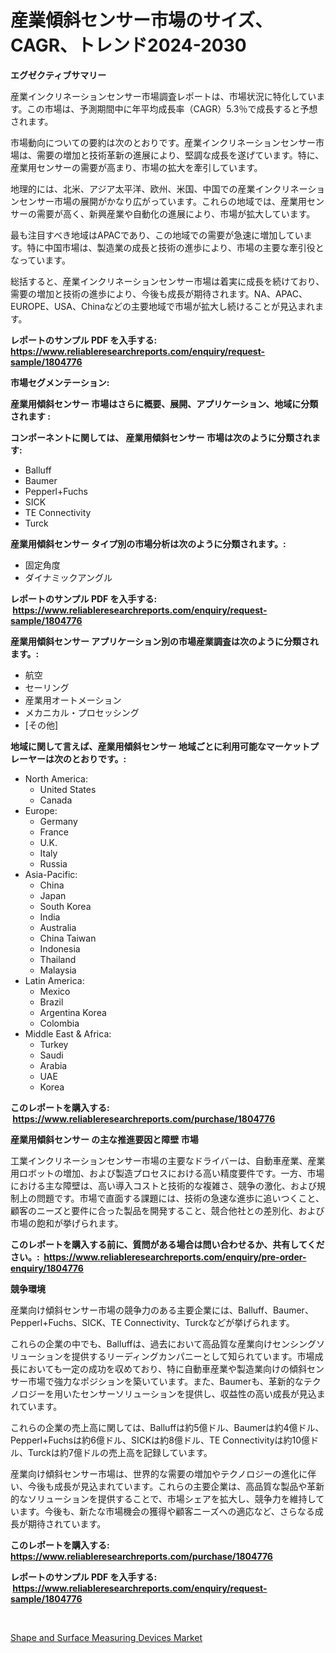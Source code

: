 <p><h1>産業傾斜センサー市場のサイズ、CAGR、トレンド2024-2030</h1></p><p><strong>エグゼクティブサマリー</strong></p>
<p><p>産業インクリネーションセンサー市場調査レポートは、市場状況に特化しています。この市場は、予測期間中に年平均成長率（CAGR）5.3％で成長すると予想されます。</p><p>市場動向についての要約は次のとおりです。産業インクリネーションセンサー市場は、需要の増加と技術革新の進展により、堅調な成長を遂げています。特に、産業用センサーの需要が高まり、市場の拡大を牽引しています。</p><p>地理的には、北米、アジア太平洋、欧州、米国、中国での産業インクリネーションセンサー市場の展開がかなり広がっています。これらの地域では、産業用センサーの需要が高く、新興産業や自動化の進展により、市場が拡大しています。</p><p>最も注目すべき地域はAPACであり、この地域での需要が急速に増加しています。特に中国市場は、製造業の成長と技術の進歩により、市場の主要な牽引役となっています。</p><p>総括すると、産業インクリネーションセンサー市場は着実に成長を続けており、需要の増加と技術の進歩により、今後も成長が期待されます。NA、APAC、EUROPE、USA、Chinaなどの主要地域で市場が拡大し続けることが見込まれます。</p></p>
<p><strong>レポートのサンプル PDF を入手する: <a href="https://www.reliableresearchreports.com/enquiry/request-sample/1804776">https://www.reliableresearchreports.com/enquiry/request-sample/1804776</a></strong></p>
<p><strong>市場セグメンテーション:</strong></p>
<p><strong> 産業用傾斜センサー 市場はさらに概要、展開、アプリケーション、地域に分類されます :</strong></p>
<p><strong>コンポーネントに関しては、 産業用傾斜センサー 市場は次のように分類されます: &nbsp;</strong></p>
<p><ul><li>Balluff</li><li>Baumer</li><li>Pepperl+Fuchs</li><li>SICK</li><li>TE Connectivity</li><li>Turck</li></ul></p>
<p><strong> 産業用傾斜センサー タイプ別の市場分析は次のように分類されます。:</strong></p>
<p><ul><li>固定角度</li><li>ダイナミックアングル</li></ul></p>
<p><strong>レポートのサンプル PDF を入手する: &nbsp;<a href="https://www.reliableresearchreports.com/enquiry/request-sample/1804776">https://www.reliableresearchreports.com/enquiry/request-sample/1804776</a></strong></p>
<p><strong> 産業用傾斜センサー アプリケーション別の市場産業調査は次のように分類されます。:</strong></p>
<p><ul><li>航空</li><li>セーリング</li><li>産業用オートメーション</li><li>メカニカル・プロセッシング</li><li>[その他]</li></ul></p>
<p><strong>地域に関して言えば、産業用傾斜センサー 地域ごとに利用可能なマーケットプレーヤーは次のとおりです。:</strong></p>
<p><ul>
    <li>
        North America:
        <ul>
            <li>United States</li>
            <li>Canada</li>
        </ul>
    </li>
    <li>
        Europe:
        <ul>
            <li>Germany</li>
            <li>France</li>
            <li>U.K.</li>
            <li>Italy</li>
            <li>Russia</li>
        </ul>
    </li>
    <li>
        Asia-Pacific:
        <ul>
            <li>China</li>
            <li>Japan</li>
            <li>South Korea</li>
            <li>India</li>
            <li>Australia</li>
            <li>China Taiwan</li>
            <li>Indonesia</li>
            <li>Thailand</li>
            <li>Malaysia</li>
        </ul>
    </li>
    <li>
        Latin America:
        <ul>
            <li>Mexico</li>
            <li>Brazil</li>
            <li>Argentina Korea</li>
            <li>Colombia</li>
        </ul>
    </li>
    <li>
        Middle East & Africa:
        <ul>
            <li>Turkey</li>
            <li>Saudi</li>
            <li>Arabia</li>
            <li>UAE</li>
            <li>Korea</li>
        </ul>
    </li>
    </ul></p>
<p><strong>このレポートを購入する: &nbsp;<a href="https://www.reliableresearchreports.com/purchase/1804776">https://www.reliableresearchreports.com/purchase/1804776</a></strong></p>
<p><strong>産業用傾斜センサー の主な推進要因と障壁 市場</strong></p>
<p><p>工業インクリネーションセンサー市場の主要なドライバーは、自動車産業、産業用ロボットの増加、および製造プロセスにおける高い精度要件です。一方、市場における主な障壁は、高い導入コストと技術的な複雑さ、競争の激化、および規制上の問題です。市場で直面する課題には、技術の急速な進歩に追いつくこと、顧客のニーズと要件に合った製品を開発すること、競合他社との差別化、および市場の飽和が挙げられます。</p></p>
<p><strong>このレポートを購入する前に、質問がある場合は問い合わせるか、共有してください。:&nbsp; <a href="https://www.reliableresearchreports.com/enquiry/pre-order-enquiry/1804776">https://www.reliableresearchreports.com/enquiry/pre-order-enquiry/1804776</a></strong></p>
<p><strong>競争環境</strong></p>
<p><p>産業向け傾斜センサー市場の競争力のある主要企業には、Balluff、Baumer、Pepperl+Fuchs、SICK、TE Connectivity、Turckなどが挙げられます。</p><p>これらの企業の中でも、Balluffは、過去において高品質な産業向けセンシングソリューションを提供するリーディングカンパニーとして知られています。市場成長においても一定の成功を収めており、特に自動車産業や製造業向けの傾斜センサー市場で強力なポジションを築いています。また、Baumerも、革新的なテクノロジーを用いたセンサーソリューションを提供し、収益性の高い成長が見込まれています。</p><p>これらの企業の売上高に関しては、Balluffは約5億ドル、Baumerは約4億ドル、Pepperl+Fuchsは約6億ドル、SICKは約8億ドル、TE Connectivityは約10億ドル、Turckは約7億ドルの売上高を記録しています。</p><p>産業向け傾斜センサー市場は、世界的な需要の増加やテクノロジーの進化に伴い、今後も成長が見込まれています。これらの主要企業は、高品質な製品や革新的なソリューションを提供することで、市場シェアを拡大し、競争力を維持しています。今後も、新たな市場機会の獲得や顧客ニーズへの適応など、さらなる成長が期待されています。</p></p>
<p><strong>このレポートを購入する: &nbsp; <a href="https://www.reliableresearchreports.com/purchase/1804776">https://www.reliableresearchreports.com/purchase/1804776</a></strong></p>
<p><strong>レポートのサンプル PDF を入手する: &nbsp;<a href="https://www.reliableresearchreports.com/enquiry/request-sample/1804776">https://www.reliableresearchreports.com/enquiry/request-sample/1804776</a></strong><strong></strong></p>
<p>&nbsp;</p>
<p><p><a href="https://extreme-scabiosa-c81.notion.site/Shape-and-Surface-Measuring-Devices-Market-Provides-Detailed-Segmentation-of-this-Market-based-on-Ty-c89fcbb2c10c400abf2a0aed91844ecd">Shape and Surface Measuring Devices Market</a></p></p>